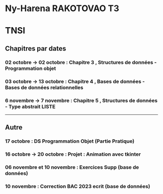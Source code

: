 # Ny-Harena RAKOTOVAO T3

# TNSI
## Chapitres par dates
### 02 octobre -> 02 octobre : Chapitre 3 , Structures de données - Programmation objet
### 03 octobre -> 13 octobre : Chapitre 4 , Bases de données - Bases de données relationnelles
### 6 novembre -> 7 novembre : Chapitre 5 , Structures de données - Type abstrait LISTE


_______________________________________________________________________________________________

## Autre
### 17 octobre : DS Programmation Objet (Partie Pratique)
### 16 octobre -> 20 octobre : Projet : Animation avec tkinter
### 06 novembre et 10 novembre : Exercices Supp (base de données)
### 10 novembre : Correction BAC 2023 ecrit (base de données)
